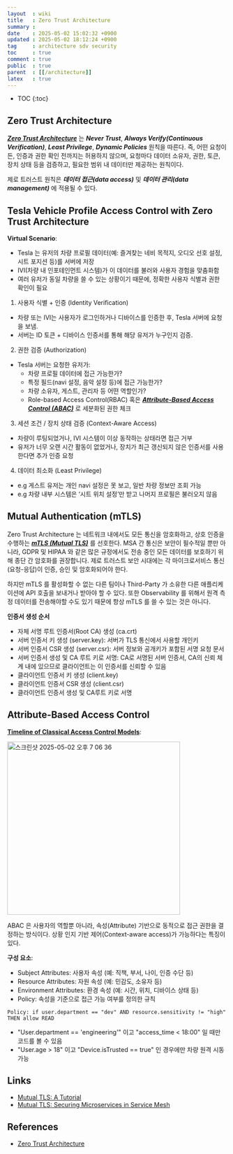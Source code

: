 ```yaml
---
layout  : wiki
title   : Zero Trust Architecture
summary : 
date    : 2025-05-02 15:02:32 +0900
updated : 2025-05-02 18:12:24 +0900
tag     : architecture sdv security
toc     : true
comment : true
public  : true
parent  : [[/architecture]]
latex   : true
---
```

* TOC
{:toc}

## Zero Trust Architecture

___[Zero Trust Architecture](https://en.wikipedia.org/wiki/Zero_trust_architecture)___ 는 ___Never Trust___, ___Always Verify(Continuous Verification)___, ___Least Privilege___, ___Dynamic Policies___ 원칙을 따른다.
즉, 어떤 요청이든, 인증과 권한 확인 전까지는 허용하지 않으며, 요청마다 데이터 소유자, 권한, 토큰, 장치 상태 등을 검증하고, 	필요한 범위 내 데이터만 제공하는 원칙이다.

제로 트러스트 원칙은 ___데이터 접근(data access)___ 및 ___데이터 관리(data management)___ 에 적용될 수 있다.

## Tesla Vehicle Profile Access Control with Zero Trust Architecture

__Virtual Scenario__:
- Tesla 는 유저의 차량 프로필 데이터(예: 즐겨찾는 네비 목적지, 오디오 선호 설정, 시트 포지션 등)를 서버에 저장
- IVI(차량 내 인포테인먼트 시스템)가 이 데이터를 불러와 사용자 경험을 맞춤화함
- 여러 유저가 동일 차량을 쓸 수 있는 상황이기 때문에, 정확한 사용자 식별과 권한 확인이 필요

1. 사용자 식별 + 인증 (Identity Verification)
- 차량 또는 IVI는 사용자가 로그인하거나 디바이스를 인증한 후, Tesla 서버에 요청을 보냄.
- 서버는 ID 토큰 + 디바이스 인증서를 통해 해당 유저가 누구인지 검증.

2. 권한 검증 (Authorization)
- Tesla 서버는 요청한 유저가:
    - 차량 프로필 데이터에 접근 가능한가?
    - 특정 필드(navi 설정, 음악 설정 등)에 접근 가능한가?
    - 차량 소유자, 게스트, 관리자 등 어떤 역할인가?
    - Role-based Access Control(RBAC) 혹은 ___[Attribute-Based Access Control (ABAC)](https://en.wikipedia.org/wiki/Attribute-based_access_control)___ 로 세분화된 권한 체크

3. 세션 조건 / 장치 상태 검증 (Context-Aware Access)
- 차량이 루팅되었거나, IVI 시스템이 이상 동작하는 상태라면 접근 거부
- 유저가 너무 오랜 시간 활동이 없었거나, 장치가 최근 갱신되지 않은 인증서를 사용한다면 추가 인증 요청

4. 데이터 최소화 (Least Privilege)
- e.g 게스트 유저는 개인 navi 설정은 못 보고, 일반 차량 정보만 조회 가능
- e.g 차량 내부 시스템은 ‘시트 위치 설정’만 받고 나머지 프로필은 불러오지 않음

## Mutual Authentication (mTLS)

Zero Trust Architecture 는 네트워크 내에서도 모든 통신을 암호화하고, 상호 인증을 수행하는 ___[mTLS (Mutual TLS)](https://en.wikipedia.org/wiki/Mutual_authentication)___ 를 선호한다. MSA 간 통신은 보안이 필수적일 뿐만 아니라, GDPR 및 HIPAA 와 같은 많은 규정에서도 전송 중인 모든 데이터를 보호하기 위해 종단 간 암호화를 권장합니다.
제로 트러스트 보안 시대에는 각 마이크로서비스 통신(요청-응답)이 인증, 승인 및 암호화되어야 한다.

하지만 mTLS 를 활성화할 수 없는 다른 팀이나 Third-Party 가 소유한 다른 애플리케이션에 API 호출을 보내거나 받아야 할 수 있다.
또한 Observability 를 위해서 원격 측정 데이터를 전송해야할 수도 있기 때문에 항상 mTLS 를 쓸 수 있는 것은 아니다.

__인증서 생성 순서__
- 자체 서명 루트 인증서(Root CA) 생성 (ca.crt)
- 서버 인증서 키 생성 (server.key): 서버가 TLS 통신에서 사용할 개인키
- 서버 인증서 CSR 생성 (server.csr): 서버 정보와 공개키가 포함된 서명 요청 문서
- 서버 인증서 생성 및 CA 루트 키로 서명: CA로 서명된 서버 인증서, CA의 신뢰 체계 내에 있으므로 클라이언트는 이 인증서를 신뢰할 수 있음
- 클라이언트 인증서 키 생성 (client.key)
- 클라이언트 인증서 CSR 생성 (client.csr)
- 클라이언트 인증서 생성 및 CA루트 키로 서명

## Attribute-Based Access Control

__[Timeline of Classical Access Control Models](https://profsandhu.com/dissert/Dissertation_Xin_Jin.pdf)__:

<img width="396" alt="스크린샷 2025-05-02 오후 7 06 36" src="https://github.com/user-attachments/assets/08eb3982-940d-483b-a273-87f2dc04c2df" />

ABAC 은 사용자의 역할뿐 아니라, 속성(Attribute) 기반으로 동적으로 접근 권한을 결정하는 방식이다. 상황 인지 기반 제어(Context-aware access)가 가능하다는 특징이 있다.

__구성 요소__:
- Subject Attributes: 사용자 속성 (예: 직책, 부서, 나이, 인증 수단 등)
- Resource Attributes: 자원 속성 (예: 민감도, 소유자 등)
- Environment Attributes: 환경 속성 (예: 시간, 위치, 디바이스 상태 등)
- Policy: 속성을 기준으로 접근 가능 여부를 정의한 규칙

```
Policy: if user.department == "dev" AND resource.sensitivity != "high" THEN allow READ
```

- "User.department == 'engineering'" 이고 "access_time < 18:00" 일 때만 코드를 볼 수 있음
- "User.age > 18" 이고 "Device.isTrusted == true" 인 경우에만 차량 원격 시동 가능

## Links

- [Mutual TLS: A Tutorial](https://builtin.com/software-engineering-perspectives/mutual-tls-tutorial)
- [Mutual TLS: Securing Microservices in Service Mesh](https://thenewstack.io/mutual-tls-microservices-encryption-for-service-mesh/)

## References

- [Zero Trust Architecture](https://nvlpubs.nist.gov/nistpubs/SpecialPublications/NIST.SP.800-207.pdf)
